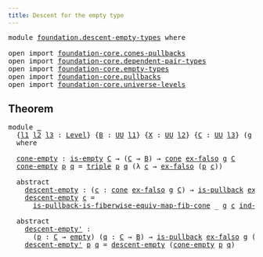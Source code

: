 ```yaml
---
title: Descent for the empty type
---
```


<pre class="Agda"><a id="52" class="Keyword">module</a> <a id="59" href="foundation.descent-empty-types.html" class="Module">foundation.descent-empty-types</a> <a id="90" class="Keyword">where</a>

<a id="97" class="Keyword">open</a> <a id="102" class="Keyword">import</a> <a id="109" href="foundation-core.cones-pullbacks.html" class="Module">foundation-core.cones-pullbacks</a>
<a id="141" class="Keyword">open</a> <a id="146" class="Keyword">import</a> <a id="153" href="foundation-core.dependent-pair-types.html" class="Module">foundation-core.dependent-pair-types</a>
<a id="190" class="Keyword">open</a> <a id="195" class="Keyword">import</a> <a id="202" href="foundation-core.empty-types.html" class="Module">foundation-core.empty-types</a>
<a id="230" class="Keyword">open</a> <a id="235" class="Keyword">import</a> <a id="242" href="foundation-core.pullbacks.html" class="Module">foundation-core.pullbacks</a>
<a id="268" class="Keyword">open</a> <a id="273" class="Keyword">import</a> <a id="280" href="foundation-core.universe-levels.html" class="Module">foundation-core.universe-levels</a>
</pre>
## Theorem

<pre class="Agda"><a id="337" class="Keyword">module</a> <a id="344" href="foundation.descent-empty-types.html#344" class="Module">_</a>
  <a id="348" class="Symbol">{</a><a id="349" href="foundation.descent-empty-types.html#349" class="Bound">l1</a> <a id="352" href="foundation.descent-empty-types.html#352" class="Bound">l2</a> <a id="355" href="foundation.descent-empty-types.html#355" class="Bound">l3</a> <a id="358" class="Symbol">:</a> <a id="360" href="Agda.Primitive.html#597" class="Postulate">Level</a><a id="365" class="Symbol">}</a> <a id="367" class="Symbol">{</a><a id="368" href="foundation.descent-empty-types.html#368" class="Bound">B</a> <a id="370" class="Symbol">:</a> <a id="372" href="foundation-core.universe-levels.html#235" class="Primitive">UU</a> <a id="375" href="foundation.descent-empty-types.html#349" class="Bound">l1</a><a id="377" class="Symbol">}</a> <a id="379" class="Symbol">{</a><a id="380" href="foundation.descent-empty-types.html#380" class="Bound">X</a> <a id="382" class="Symbol">:</a> <a id="384" href="foundation-core.universe-levels.html#235" class="Primitive">UU</a> <a id="387" href="foundation.descent-empty-types.html#352" class="Bound">l2</a><a id="389" class="Symbol">}</a> <a id="391" class="Symbol">{</a><a id="392" href="foundation.descent-empty-types.html#392" class="Bound">C</a> <a id="394" class="Symbol">:</a> <a id="396" href="foundation-core.universe-levels.html#235" class="Primitive">UU</a> <a id="399" href="foundation.descent-empty-types.html#355" class="Bound">l3</a><a id="401" class="Symbol">}</a> <a id="403" class="Symbol">(</a><a id="404" href="foundation.descent-empty-types.html#404" class="Bound">g</a> <a id="406" class="Symbol">:</a> <a id="408" href="foundation.descent-empty-types.html#368" class="Bound">B</a> <a id="410" class="Symbol">→</a> <a id="412" href="foundation.descent-empty-types.html#380" class="Bound">X</a><a id="413" class="Symbol">)</a>
  <a id="417" class="Keyword">where</a>
  
  <a id="428" href="foundation.descent-empty-types.html#428" class="Function">cone-empty</a> <a id="439" class="Symbol">:</a> <a id="441" href="foundation-core.empty-types.html#1228" class="Function">is-empty</a> <a id="450" href="foundation.descent-empty-types.html#392" class="Bound">C</a> <a id="452" class="Symbol">→</a> <a id="454" class="Symbol">(</a><a id="455" href="foundation.descent-empty-types.html#392" class="Bound">C</a> <a id="457" class="Symbol">→</a> <a id="459" href="foundation.descent-empty-types.html#368" class="Bound">B</a><a id="460" class="Symbol">)</a> <a id="462" class="Symbol">→</a> <a id="464" href="foundation-core.cones-pullbacks.html#1379" class="Function">cone</a> <a id="469" href="foundation-core.empty-types.html#1160" class="Function">ex-falso</a> <a id="478" href="foundation.descent-empty-types.html#404" class="Bound">g</a> <a id="480" href="foundation.descent-empty-types.html#392" class="Bound">C</a>
  <a id="484" href="foundation.descent-empty-types.html#428" class="Function">cone-empty</a> <a id="495" href="foundation.descent-empty-types.html#495" class="Bound">p</a> <a id="497" href="foundation.descent-empty-types.html#497" class="Bound">q</a> <a id="499" class="Symbol">=</a> <a id="501" href="foundation-core.dependent-pair-types.html#1077" class="Function">triple</a> <a id="508" href="foundation.descent-empty-types.html#495" class="Bound">p</a> <a id="510" href="foundation.descent-empty-types.html#497" class="Bound">q</a> <a id="512" class="Symbol">(λ</a> <a id="515" href="foundation.descent-empty-types.html#515" class="Bound">c</a> <a id="517" class="Symbol">→</a> <a id="519" href="foundation-core.empty-types.html#1160" class="Function">ex-falso</a> <a id="528" class="Symbol">(</a><a id="529" href="foundation.descent-empty-types.html#495" class="Bound">p</a> <a id="531" href="foundation.descent-empty-types.html#515" class="Bound">c</a><a id="532" class="Symbol">))</a>

  <a id="538" class="Keyword">abstract</a>
    <a id="551" href="foundation.descent-empty-types.html#551" class="Function">descent-empty</a> <a id="565" class="Symbol">:</a> <a id="567" class="Symbol">(</a><a id="568" href="foundation.descent-empty-types.html#568" class="Bound">c</a> <a id="570" class="Symbol">:</a> <a id="572" href="foundation-core.cones-pullbacks.html#1379" class="Function">cone</a> <a id="577" href="foundation-core.empty-types.html#1160" class="Function">ex-falso</a> <a id="586" href="foundation.descent-empty-types.html#404" class="Bound">g</a> <a id="588" href="foundation.descent-empty-types.html#392" class="Bound">C</a><a id="589" class="Symbol">)</a> <a id="591" class="Symbol">→</a> <a id="593" href="foundation-core.pullbacks.html#2975" class="Function">is-pullback</a> <a id="605" href="foundation-core.empty-types.html#1160" class="Function">ex-falso</a> <a id="614" href="foundation.descent-empty-types.html#404" class="Bound">g</a> <a id="616" href="foundation.descent-empty-types.html#568" class="Bound">c</a>
    <a id="622" href="foundation.descent-empty-types.html#551" class="Function">descent-empty</a> <a id="636" href="foundation.descent-empty-types.html#636" class="Bound">c</a> <a id="638" class="Symbol">=</a>
      <a id="646" href="foundation-core.pullbacks.html#12958" class="Function">is-pullback-is-fiberwise-equiv-map-fib-cone</a> <a id="690" class="Symbol">_</a> <a id="692" href="foundation.descent-empty-types.html#404" class="Bound">g</a> <a id="694" href="foundation.descent-empty-types.html#636" class="Bound">c</a> <a id="696" href="foundation-core.empty-types.html#1081" class="Function">ind-empty</a>

  <a id="709" class="Keyword">abstract</a>
    <a id="722" href="foundation.descent-empty-types.html#722" class="Function">descent-empty&#39;</a> <a id="737" class="Symbol">:</a>
      <a id="745" class="Symbol">(</a><a id="746" href="foundation.descent-empty-types.html#746" class="Bound">p</a> <a id="748" class="Symbol">:</a> <a id="750" href="foundation.descent-empty-types.html#392" class="Bound">C</a> <a id="752" class="Symbol">→</a> <a id="754" href="foundation-core.empty-types.html#1057" class="Datatype">empty</a><a id="759" class="Symbol">)</a> <a id="761" class="Symbol">(</a><a id="762" href="foundation.descent-empty-types.html#762" class="Bound">q</a> <a id="764" class="Symbol">:</a> <a id="766" href="foundation.descent-empty-types.html#392" class="Bound">C</a> <a id="768" class="Symbol">→</a> <a id="770" href="foundation.descent-empty-types.html#368" class="Bound">B</a><a id="771" class="Symbol">)</a> <a id="773" class="Symbol">→</a> <a id="775" href="foundation-core.pullbacks.html#2975" class="Function">is-pullback</a> <a id="787" href="foundation-core.empty-types.html#1160" class="Function">ex-falso</a> <a id="796" href="foundation.descent-empty-types.html#404" class="Bound">g</a> <a id="798" class="Symbol">(</a><a id="799" href="foundation.descent-empty-types.html#428" class="Function">cone-empty</a> <a id="810" href="foundation.descent-empty-types.html#746" class="Bound">p</a> <a id="812" href="foundation.descent-empty-types.html#762" class="Bound">q</a><a id="813" class="Symbol">)</a>
    <a id="819" href="foundation.descent-empty-types.html#722" class="Function">descent-empty&#39;</a> <a id="834" href="foundation.descent-empty-types.html#834" class="Bound">p</a> <a id="836" href="foundation.descent-empty-types.html#836" class="Bound">q</a> <a id="838" class="Symbol">=</a> <a id="840" href="foundation.descent-empty-types.html#551" class="Function">descent-empty</a> <a id="854" class="Symbol">(</a><a id="855" href="foundation.descent-empty-types.html#428" class="Function">cone-empty</a> <a id="866" href="foundation.descent-empty-types.html#834" class="Bound">p</a> <a id="868" href="foundation.descent-empty-types.html#836" class="Bound">q</a><a id="869" class="Symbol">)</a>
</pre>